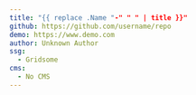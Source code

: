 ```yaml
---
title: "{{ replace .Name "-" " " | title }}"
github: https://github.com/username/repo
demo: https://www.demo.com
author: Unknown Author
ssg:
  - Gridsome
cms:
  - No CMS
---
```


